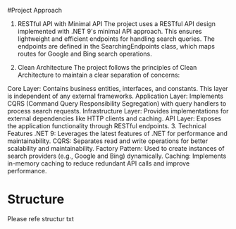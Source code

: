 #Project Approach
1. RESTful API with Minimal API
The project uses a RESTful API design implemented with .NET 9's minimal API approach. This ensures lightweight and efficient endpoints for handling search queries. The endpoints are defined in the SearchingEndpoints class, which maps routes for Google and Bing search operations.

2. Clean Architecture
The project follows the principles of Clean Architecture to maintain a clear separation of concerns:

Core Layer: Contains business entities, interfaces, and constants. This layer is independent of any external frameworks.
Application Layer: Implements CQRS (Command Query Responsibility Segregation) with query handlers to process search requests.
Infrastructure Layer: Provides implementations for external dependencies like HTTP clients and caching.
API Layer: Exposes the application functionality through RESTful endpoints.
3. Technical Features
.NET 9: Leverages the latest features of .NET for performance and maintainability.
CQRS: Separates read and write operations for better scalability and maintainability.
Factory Pattern: Used to create instances of search providers (e.g., Google and Bing) dynamically.
Caching: Implements in-memory caching to reduce redundant API calls and improve performance.
# Structure
Please refe structur txt
